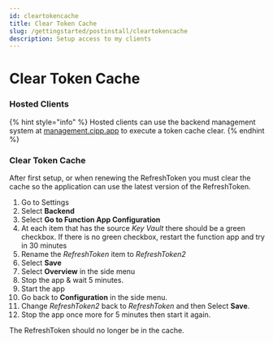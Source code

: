 ```yaml
---
id: cleartokencache
title: Clear Token Cache
slug: /gettingstarted/postinstall/cleartokencache
description: Setup access to my clients
---
```


# Clear Token Cache

### Hosted Clients

{% hint style="info" %}
Hosted clients can use the backend management system at [management.cipp.app](https://management.cipp.app) to execute a token cache clear.&#x20;
{% endhint %}

### Clear Token Cache

After first setup, or when renewing the RefreshToken you must clear the cache so the application can use the latest version of the RefreshToken.

1. Go to Settings
2. Select **Backend**
3. Select **Go to Function App Configuration**
4. At each item that has the source _Key Vault_ there should be a green checkbox. If there is no green checkbox, restart the function app and try in 30 minutes
5. Rename the _RefreshToken_ item to _RefreshToken2_
6. Select **Save**
7. Select **Overview** in the side menu
8. Stop the app & wait 5 minutes.
9. Start the app
10. Go back to **Configuration** in the side menu.
11. Change _RefreshToken2_ back to _RefreshToken_ and then Select **Save**.
12. Stop the app once more for 5 minutes then start it again.

The RefreshToken should no longer be in the cache.
